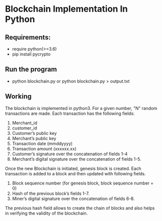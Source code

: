 # Blockchain Implementation In Python

## Requirements:
- require python(>=3.6)
- pip install pycrypto

## Run the program
- python blockchain.py or python blockchain.py > output.txt

## Working
The blockchain is implemented in python3. For a given number, "N" random transactions are made. Each transaction has the following fields:
1. Merchant_id
2. customer_id
3. Customer’s public key
4. Merchant’s public key
5. Transaction date (mmddyyyy)
6. Transaction amount (xxxxxx.xx)
7. Customer’s signature over the concatenation of fields 1-4
8. Merchant’s digital signature over the concatenation of fields 1-5.


Once the new Blockchain is initiated, genesis block is created. Each transaction is added to a block and then updated with following fields.   
1. Block sequence number (for genesis block, block sequence number = 0) 
2. Hash of the previous block’s fields 1-7.
3. Miner’s digital signature over the concatenation of fields 6-8.

The previous hash field allows to create the chain of blocks and also helps in verifying the validity of the blockchain.
